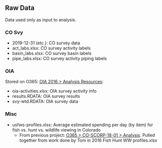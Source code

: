 
## Raw Data

Data used only as input to analysis.

### CO Svy

- 2019-12-31 (etc.): CO survey data
- act_labs.xlsx: CO survey activity labels
- basin_labs.xlsx: CO survey basin labels
- pipe_labs.xlsx: CO survey activity piping labels

### OIA

Stored on O365: [OIA 2016 > Analysis Resources](https://southwickassociatesinc.sharepoint.com/:w:/s/oia2016-001recreationeconreport/EdZ4EMXUfXtKsEurnqCqlbcBbxarVPTtLkyCNiYti18vUA?e=zvmc87):

- oia-activities.xlsx: OIA survey activity info
- results.RDATA: OIA survey results
- svy-wtd.RDATA: OIA survey data

### Misc

- usfws-profiles.xlsx: Average estimated spending per day (by item) for fish vs. hunt vs. wildlife viewing in Colorado
    + From previous project: [O365 > CO-SCORP-18-01 > Analysis](https://southwickassociatesinc.sharepoint.com/:f:/s/co-scorp-18-01/EhKdG4KGp6NMtyy9KvFw5m4B9PnrF-POwxoBCp9o1z-4xg?e=lUwfPU). Pulled together from work done by Tom in 2016 Fish Hunt WW profiles.xlsx